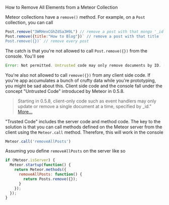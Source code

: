 How to Remove All Elements from a Meteor Collection

Meteor collections have a `remove()` method. For example, on a `Post` collection, you can call

```javascript
Post.remove("3WRHexCGhZdSa3H9L") // remove a post with that mongo '_id' 
Post.remove({title:"How to Blog"})` // remove a post with that title
Post.remove({})` // remove every post
```

The catch is that you're not allowed to call `Post.remove({})` from the console. You'll see

```javascript
Error: Not permitted. Untrusted code may only remove documents by ID. [403]
```

You're also not allowed to call `remove({})` from any client side code. If you're app accumulates a bunch of crufty data while you're prototyping, you might be sad about this. Client side code and the console fall under the concept "Untrusted Code" introduced by Meteor in 0.5.8.

> Starting in 0.5.8, client-only code such as event handlers may only update or remove a single document at a time, specified by _id." [More…]("http://www.meteor.com/blog/2013/03/13/meteor-058-security-fix-appcache-db-transforms-new-deps")

"Trusted Code" includes the server code and method code. The key to the solution is that you can call methods defined on the Meteor server from the client using the `Meteor.call` method. Therefore, this will work in the console

```javascript
Meteor.call('removeAllPosts')
```

Assuming you define `removeAllPosts` on the server like so

```javascript
if (Meteor.isServer) {
  Meteor.startup(function() {
    return Meteor.methods({
      removeAllPosts: function() {
        return Posts.remove({});
      }
    });
  });
}
```

